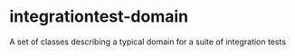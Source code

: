 # integrationtest-domain
A set of classes describing a typical domain for a suite of integration tests
